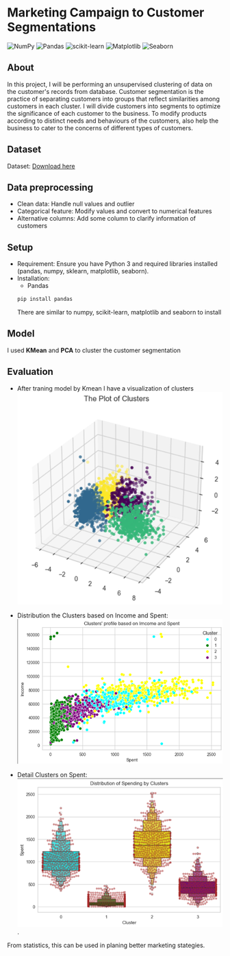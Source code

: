# Marketing Campaign to Customer Segmentations 
![NumPy](https://img.shields.io/badge/numpy-%23013243.svg?style=for-the-badge&logo=numpy&logoColor=white)
![Pandas](https://img.shields.io/badge/pandas-%23150458.svg?style=for-the-badge&logo=pandas&logoColor=white)
![scikit-learn](https://img.shields.io/badge/scikit--learn-%23F7931E.svg?style=for-the-badge&logo=scikit-learn&logoColor=white)
![Matplotlib](https://img.shields.io/badge/matplotlib-%233A4CAA.svg?style=for-the-badge&logo=matplotlib&logoColor=white)
![Seaborn](https://img.shields.io/badge/seaborn-%2302B6D6.svg?style=for-the-badge&logo=seaborn&logoColor=white)

## About

In this project, I will be performing an unsupervised clustering of data on the customer's records from database. 
Customer segmentation is the practice of separating customers into groups that reflect similarities among customers in each cluster. 
I will divide customers into segments to optimize the significance of each customer to the business.
To modify products according to distinct needs and behaviours of the customers, also help the business to cater to the concerns of different types of customers.

## Dataset
Dataset: [Download here](https://github.com/tranvietcuong03/Customer_Segmentation/blob/master/marketing_campaign.csv) <br>

## Data preprocessing

* Clean data: Handle null values and outlier
* Categorical feature: Modify values and convert to numerical features
* Alternative columns: Add some column to clarify information of customers

## Setup
- Requirement: Ensure you have Python 3 and required libraries installed (pandas, numpy, sklearn, matplotlib, seaborn).
- Installation:
  * Pandas
  ```sh
  pip install pandas
  ```
  There are similar to numpy, scikit-learn, matplotlib and seaborn to install
  
## Model
I used **KMean** and **PCA** to cluster the customer segmentation

## Evaluation
* After traning model by Kmean I have a visualization of clusters
  ![...](https://github.com/tranvietcuong03/Customer_Segmentation/blob/master/PCA.png)

* Distribution the Clusters based on Income and Spent:
![...](https://github.com/tranvietcuong03/Customer_Segmentation/blob/master/Income_Spent.png)

* Detail Clusters on Spent:
![...](https://github.com/tranvietcuong03/Customer_Segmentation/blob/master/Cluster_Spent.png).

From statistics, this can be used in planing better marketing stategies.
